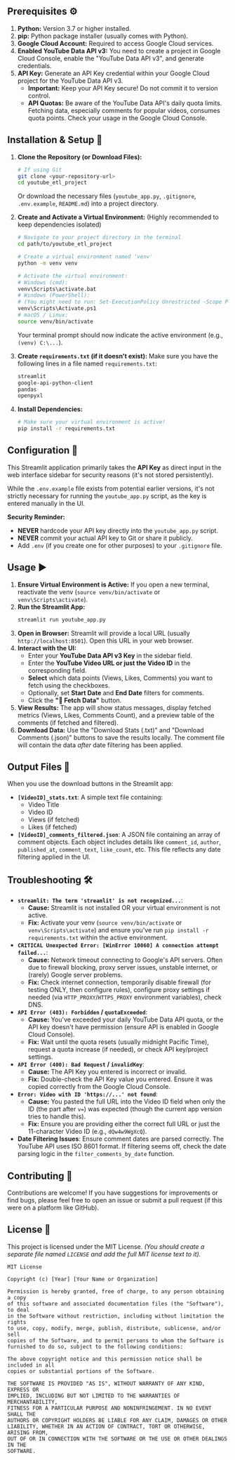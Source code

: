 
## Prerequisites ⚙️

1.  **Python:** Version 3.7 or higher installed.
2.  **pip:** Python package installer (usually comes with Python).
3.  **Google Cloud Account:** Required to access Google Cloud services.
4.  **Enabled YouTube Data API v3:** You need to create a project in Google Cloud Console, enable the "YouTube Data API v3", and generate credentials.
5.  **API Key:** Generate an API Key credential within your Google Cloud project for the YouTube Data API v3.
    *   **Important:** Keep your API Key secure! Do not commit it to version control.
    *   **API Quotas:** Be aware of the YouTube Data API's daily quota limits. Fetching data, especially comments for popular videos, consumes quota points. Check your usage in the Google Cloud Console.

## Installation & Setup 🚀

1.  **Clone the Repository (or Download Files):**
    ```bash
    # If using Git
    git clone <your-repository-url>
    cd youtube_etl_project
    ```
    Or download the necessary files (`youtube_app.py`, `.gitignore`, `.env.example`, `README.md`) into a project directory.

2.  **Create and Activate a Virtual Environment:**
    (Highly recommended to keep dependencies isolated)
    ```bash
    # Navigate to your project directory in the terminal
    cd path/to/youtube_etl_project

    # Create a virtual environment named 'venv'
    python -m venv venv

    # Activate the virtual environment:
    # Windows (cmd):
    venv\Scripts\activate.bat
    # Windows (PowerShell):
    # (You might need to run: Set-ExecutionPolicy Unrestricted -Scope Process)
    venv\Scripts\Activate.ps1
    # macOS / Linux:
    source venv/bin/activate
    ```
    Your terminal prompt should now indicate the active environment (e.g., `(venv) C:\...`).

3.  **Create `requirements.txt` (if it doesn't exist):**
    Make sure you have the following lines in a file named `requirements.txt`:
    ```txt
    streamlit
    google-api-python-client
    pandas
    openpyxl
    ```

4.  **Install Dependencies:**
    ```bash
    # Make sure your virtual environment is active!
    pip install -r requirements.txt
    ```

## Configuration 🔑

This Streamlit application primarily takes the **API Key** as direct input in the web interface sidebar for security reasons (it's not stored persistently).

While the `.env.example` file exists from potential earlier versions, it's not strictly necessary for running the `youtube_app.py` script, as the key is entered manually in the UI.

**Security Reminder:**
*   **NEVER** hardcode your API key directly into the `youtube_app.py` script.
*   **NEVER** commit your actual API key to Git or share it publicly.
*   Add `.env` (if you create one for other purposes) to your `.gitignore` file.

## Usage ▶️

1.  **Ensure Virtual Environment is Active:** If you open a new terminal, reactivate the venv (`source venv/bin/activate` or `venv\Scripts\activate`).
2.  **Run the Streamlit App:**
    ```bash
    streamlit run youtube_app.py
    ```
3.  **Open in Browser:** Streamlit will provide a local URL (usually `http://localhost:8501`). Open this URL in your web browser.
4.  **Interact with the UI:**
    *   Enter your **YouTube Data API v3 Key** in the sidebar field.
    *   Enter the **YouTube Video URL or just the Video ID** in the corresponding field.
    *   **Select** which data points (Views, Likes, Comments) you want to fetch using the checkboxes.
    *   Optionally, set **Start Date** and **End Date** filters for comments.
    *   Click the **"🚀 Fetch Data"** button.
5.  **View Results:** The app will show status messages, display fetched metrics (Views, Likes, Comments Count), and a preview table of the comments (if fetched and filtered).
6.  **Download Data:** Use the "Download Stats (.txt)" and "Download Comments (.json)" buttons to save the results locally. The comment file will contain the data *after* date filtering has been applied.

## Output Files 📄

When you use the download buttons in the Streamlit app:

*   **`[VideoID]_stats.txt`**: A simple text file containing:
    *   Video Title
    *   Video ID
    *   Views (if fetched)
    *   Likes (if fetched)
*   **`[VideoID]_comments_filtered.json`**: A JSON file containing an array of comment objects. Each object includes details like `comment_id`, `author`, `published_at`, `comment_text`, `like_count`, etc. This file reflects any date filtering applied in the UI.

## Troubleshooting 🛠️

*   **`streamlit: The term 'streamlit' is not recognized...`**:
    *   **Cause:** Streamlit is not installed OR your virtual environment is not active.
    *   **Fix:** Activate your venv (`source venv/bin/activate` or `venv\Scripts\activate`) and ensure you've run `pip install -r requirements.txt` within the active environment.
*   **`CRITICAL Unexpected Error: [WinError 10060] A connection attempt failed...`**:
    *   **Cause:** Network timeout connecting to Google's API servers. Often due to firewall blocking, proxy server issues, unstable internet, or (rarely) Google server problems.
    *   **Fix:** Check internet connection, temporarily disable firewall (for testing ONLY, then configure rules), configure proxy settings if needed (via `HTTP_PROXY`/`HTTPS_PROXY` environment variables), check DNS.
*   **`API Error (403): Forbidden` / `quotaExceeded`**:
    *   **Cause:** You've exceeded your daily YouTube Data API quota, or the API key doesn't have permission (ensure API is enabled in Google Cloud Console).
    *   **Fix:** Wait until the quota resets (usually midnight Pacific Time), request a quota increase (if needed), or check API key/project settings.
*   **`API Error (400): Bad Request` / `invalidKey`**:
    *   **Cause:** The API Key you entered is incorrect or invalid.
    *   **Fix:** Double-check the API Key value you entered. Ensure it was copied correctly from the Google Cloud Console.
*   **`Error: Video with ID 'https://...' not found`**:
    *   **Cause:** You pasted the full URL into the Video ID field when only the ID (the part after `v=`) was expected (though the current app version tries to handle this).
    *   **Fix:** Ensure you are providing either the correct full URL or just the 11-character Video ID (e.g., `dQw4w9WgXcQ`).
*   **Date Filtering Issues**: Ensure comment dates are parsed correctly. The YouTube API uses ISO 8601 format. If filtering seems off, check the date parsing logic in the `filter_comments_by_date` function.

## Contributing 🤝

Contributions are welcome! If you have suggestions for improvements or find bugs, please feel free to open an issue or submit a pull request (if this were on a platform like GitHub).

## License 📜

This project is licensed under the MIT License. *(You should create a separate file named `LICENSE` and add the full MIT license text to it).*

```text
MIT License

Copyright (c) [Year] [Your Name or Organization]

Permission is hereby granted, free of charge, to any person obtaining a copy
of this software and associated documentation files (the "Software"), to deal
in the Software without restriction, including without limitation the rights
to use, copy, modify, merge, publish, distribute, sublicense, and/or sell
copies of the Software, and to permit persons to whom the Software is
furnished to do so, subject to the following conditions:

The above copyright notice and this permission notice shall be included in all
copies or substantial portions of the Software.

THE SOFTWARE IS PROVIDED "AS IS", WITHOUT WARRANTY OF ANY KIND, EXPRESS OR
IMPLIED, INCLUDING BUT NOT LIMITED TO THE WARRANTIES OF MERCHANTABILITY,
FITNESS FOR A PARTICULAR PURPOSE AND NONINFRINGEMENT. IN NO EVENT SHALL THE
AUTHORS OR COPYRIGHT HOLDERS BE LIABLE FOR ANY CLAIM, DAMAGES OR OTHER
LIABILITY, WHETHER IN AN ACTION OF CONTRACT, TORT OR OTHERWISE, ARISING FROM,
OUT OF OR IN CONNECTION WITH THE SOFTWARE OR THE USE OR OTHER DEALINGS IN THE
SOFTWARE.